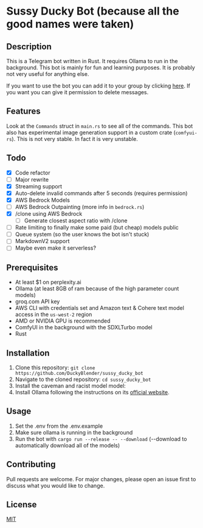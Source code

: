 # Sussy Ducky Bot (because all the good names were taken)

## Description

This is a Telegram bot written in Rust. It requires Ollama to run in the background. This bot is mainly for fun and learning purposes. It is probably not very useful for anything else.

If you want to use the bot you can add it to your group by clicking [here](https://t.me/sussy_ducky_bot). If you want you can give it permission to delete messages.

## Features

Look at the `Commands` struct in `main.rs` to see all of the commands.
This bot also has experimental image generation support in a custom crate (`comfyui-rs`). This is not very stable. In fact it is very unstable.

## Todo

- [x] Code refactor
- [ ] Major rewrite
- [x] Streaming support
- [x] Auto-delete invalid commands after 5 seconds (requires permission)
- [x] AWS Bedrock Models
- [ ] AWS Bedrock Outpainting (more info in `bedrock.rs`)
- [x] /clone using AWS Bedrock
    - [ ] Generate closest aspect ratio with /clone
- [ ] Rate limiting to finally make some paid (but cheap) models public
- [ ] Queue system (so the user knows the bot isn't stuck)
- [ ] MarkdownV2 support
- [ ] Maybe even make it serverless?

## Prerequisites

- At least $1 on perplexity.ai
- Ollama (at least 8GB of ram because of the high parameter count models)
- groq.com API key
- AWS CLI with credentials set and Amazon text & Cohere text model access in the `us-west-2` region
- AMD or NVIDIA GPU is recommended
- ComfyUI in the background with the SDXLTurbo model
- Rust

## Installation

1. Clone this repository: `git clone https://github.com/DuckyBlender/sussy_ducky_bot`
2. Navigate to the cloned repository: `cd sussy_ducky_bot`
3. Install the caveman and racist model model:
4. Install Ollama following the instructions on its [official website](https://ollama.ai/).

## Usage

1. Set the .env from the .env.example
2. Make sure ollama is running in the background
3. Run the bot with `cargo run --release -- --download` (--download to automatically download all of the models)

## Contributing

Pull requests are welcome. For major changes, please open an issue first to discuss what you would like to change.

## License

[MIT](https://choosealicense.com/licenses/mit/)
